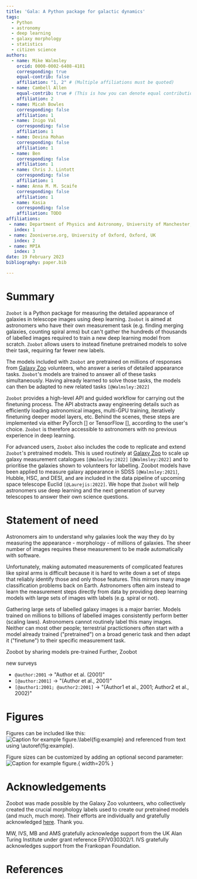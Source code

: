 ```yaml
---
title: 'Gala: A Python package for galactic dynamics'
tags:
  - Python
  - astronomy
  - deep learning
  - galaxy morphology
  - statistics
  - citizen science
authors:
  - name: Mike Walmsley
    orcid: 0000-0002-6408-4181
    corresponding: true
    equal-contrib: false
    affiliation: "1, 2" # (Multiple affiliations must be quoted)
  - name: Cambell Allen
    equal-contrib: true # (This is how you can denote equal contributions between multiple authors)
    affiliation: 2
  - name: Micah Bowles
    corresponding: false
    affiliation: 1
  - name: Inigo Val
    corresponding: false
    affiliation: 1
  - name: Devina Mohan
    corresponding: false
    affiliation: 1
  - name: Ben
    corresponding: false
    affiliation: 1
  - name: Chris J. Lintott
    corresponding: false
    affiliation: 1
  - name: Anna M. M. Scaife
    corresponding: false
    affiliation: 1
  - name: Kasia
    corresponding: false
    affiliation: TODO
affiliations:
 - name: Department of Physics and Astronomy, University of Manchester, Manchester, UK
   index: 1
 - name: Zooniverse.org, University of Oxford, Oxford, UK
   index: 2
 - name: MPIA
   index: 3
date: 19 February 2023
bibliography: paper.bib

---
```


# Summary

<!--  Summary: Has a clear description of the high-level functionality and purpose of the software for a diverse, non-specialist audience been provided? -->

`Zoobot` is a Python package for measuring the detailed appearance of galaxies in telescope images
using deep learning.
`Zoobot` is aimed at astronomers who have their own measurement task (e.g. finding merging galaxies, counting spiral arms)
but can't gather the hundreds of thousands of labelled images required to train a new deep learning model from scratch.
`Zoobot` allows users to instead finetune pretrained models to solve their task, requiring far fewer new labels.

The models included with `Zoobot` are pretrained on millions of responses from [Galaxy Zoo](www.galaxyzoo.org) volunteers,
who answer a series of detailed appearance tasks.
`Zoobot`'s models are trained to answer all of these tasks simultaneously.
Having already learned to solve those tasks, the models can then be adapted to new related tasks `[@Walmsley:2022]`
<!-- Towards -->

`Zoobot` provides a high-level API and guided workflow for carrying out the finetuning process.
The API abstracts away engineering details such as efficiently loading astronomical images, multi-GPU training, iteratively finetuning deeper model layers, etc.
Behind the scenes, these steps are implemented via either PyTorch [] or TensorFlow [], according to the user's choice.
`Zoobot` is therefore accessible to astronomers with no previous experience in deep learning.

For advanced users, `Zoobot` also includes the code to replicate and extend `Zoobot`'s pretrained models.
This is used routinely at [Galaxy Zoo](www.galaxyzoo.org) to scale up galaxy measurement catalogues `[@Walmsley:2022]` `[@Walmsley:2022]`
and to prioritise the galaxies shown to volunteers for labelling.
Zoobot models have been applied to measure galaxy appearance in SDSS `[@Walmsley:2021]`, Hubble, HSC, and DESI, and are included in the data pipeline of upcoming space telescope Euclid `[@Laurejis:2022]`.
We hope that `Zoobot` will help astronomers use deep learning and the next generation of survey telescopes to answer their own science questions.


# Statement of need
<!-- A statement of need: Does the paper have a section titled ‘Statement of need’ that clearly states what problems the software is designed to solve, who the target audience is, and its relation to other work? -->

Astronomers aim to understand why galaxies look the way they do by measuring
the appearance - morphology - of millions of galaxies.
The sheer number of images requires these measurement to be made automatically with software.

Unfortunately, making automated measurements of complicated features like spiral arms is difficult because
it is hard to write down a set of steps that reliably identify those and only those features.
This mirrors many image classification problems back on Earth.
Astronomers often aim instead to learn the measurement steps directly from data
by providing deep learning models with large sets of images with labels (e.g. spiral or not).

Gathering large sets of labelled galaxy images is a major barrier.
Models trained on millions to billions of labelled images consistently perform better (scaling laws).
Astronomers cannot routinely label this many images.
Neither can most other people;
terrestrial practictioners often start with a model already trained ("pretrained")
on a broad generic task and then adapt it ("finetune") to their specific measurement task.

Zoobot by sharing models pre-trained
Further, Zoobot 

new surveys

<!-- State of the field: Do the authors describe how this software compares to other commonly-used packages? -->

- `@author:2001`  ->  "Author et al. (2001)"
- `[@author:2001]` -> "(Author et al., 2001)"
- `[@author1:2001; @author2:2001]` -> "(Author1 et al., 2001; Author2 et al., 2002)"

# Figures

Figures can be included like this:
![Caption for example figure.\label{fig:example}](figure.png)
and referenced from text using \autoref{fig:example}.

Figure sizes can be customized by adding an optional second parameter:
![Caption for example figure.](figure.png){ width=20% }

<!-- TODO explanatory diagram? -->

# Acknowledgements

Zoobot was made possible by the Galaxy Zoo volunteers,
who collectively created the crucial morphology labels used to create our pretrained models (and much, much more).
Their efforts are individually and gratefully acknowledged [here](http://authors.galaxyzoo.org/). Thank you.

MW, IVS, MB and AMS gratefully acknowledge support
from the UK Alan Turing Institute under grant reference
EP/V030302/1. IVS gratefully acknowledges support from
the Frankopan Foundation.

# References
<!-- References: Is the list of references complete, and is everything cited appropriately that should be cited (e.g., papers, datasets, software)? -->
